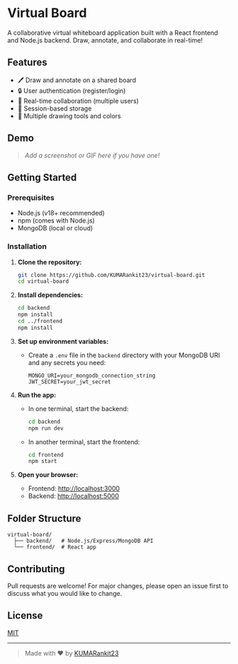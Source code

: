 # Virtual Board

A collaborative virtual whiteboard application built with a React frontend and Node.js backend. Draw, annotate, and collaborate in real-time!

## Features

- 🖊️ Draw and annotate on a shared board
- 🔒 User authentication (register/login)
- 💬 Real-time collaboration (multiple users)
- 💾 Session-based storage
- 🎨 Multiple drawing tools and colors

## Demo

> _Add a screenshot or GIF here if you have one!_

## Getting Started

### Prerequisites

- Node.js (v18+ recommended)
- npm (comes with Node.js)
- MongoDB (local or cloud)

### Installation

1. **Clone the repository:**
   ```sh
   git clone https://github.com/KUMARankit23/virtual-board.git
   cd virtual-board
   ```

2. **Install dependencies:**
   ```sh
   cd backend
   npm install
   cd ../frontend
   npm install
   ```

3. **Set up environment variables:**
   - Create a `.env` file in the `backend` directory with your MongoDB URI and any secrets you need:
     ```
     MONGO_URI=your_mongodb_connection_string
     JWT_SECRET=your_jwt_secret
     ```

4. **Run the app:**
   - In one terminal, start the backend:
     ```sh
     cd backend
     npm run dev
     ```
   - In another terminal, start the frontend:
     ```sh
     cd frontend
     npm start
     ```

5. **Open your browser:**
   - Frontend: [http://localhost:3000](http://localhost:3000)
   - Backend: [http://localhost:5000](http://localhost:5000)

## Folder Structure

```
virtual-board/
  ├── backend/   # Node.js/Express/MongoDB API
  └── frontend/  # React app
```

## Contributing

Pull requests are welcome! For major changes, please open an issue first to discuss what you would like to change.

## License

[MIT](LICENSE)

---

> Made with ❤️ by [KUMARankit23](https://github.com/KUMARankit23) 
